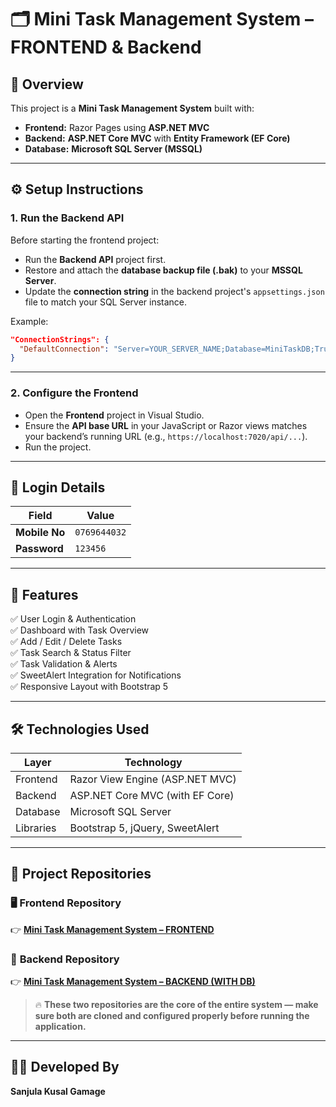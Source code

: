 # 🗂️ Mini Task Management System – FRONTEND & Backend 

## 📘 Overview
This project is a **Mini Task Management System** built with:
- **Frontend:** Razor Pages using **ASP.NET MVC**
- **Backend:** **ASP.NET Core MVC** with **Entity Framework (EF Core)**
- **Database:** **Microsoft SQL Server (MSSQL)**

---

## ⚙️ Setup Instructions

### 1. Run the Backend API
Before starting the frontend project:
- Run the **Backend API** project first.
- Restore and attach the **database backup file (.bak)** to your **MSSQL Server**.
- Update the **connection string** in the backend project's `appsettings.json` file to match your SQL Server instance.

Example:
```json
"ConnectionStrings": {
  "DefaultConnection": "Server=YOUR_SERVER_NAME;Database=MiniTaskDB;Trusted_Connection=True;TrustServerCertificate=True;"
}
```

---

### 2. Configure the Frontend
- Open the **Frontend** project in Visual Studio.
- Ensure the **API base URL** in your JavaScript or Razor views matches your backend’s running URL (e.g., `https://localhost:7020/api/...`).
- Run the project.

---

## 🔐 Login Details

| Field         | Value         |
|----------------|---------------|
| **Mobile No**  | `0769644032`  |
| **Password**   | `123456`      |

---

## 🧩 Features
✅ User Login & Authentication  
✅ Dashboard with Task Overview  
✅ Add / Edit / Delete Tasks  
✅ Task Search & Status Filter  
✅ Task Validation & Alerts  
✅ SweetAlert Integration for Notifications  
✅ Responsive Layout with Bootstrap 5  

---

## 🛠️ Technologies Used

| Layer | Technology |
|--------|-------------|
| Frontend | Razor View Engine (ASP.NET MVC) |
| Backend | ASP.NET Core MVC (with EF Core) |
| Database | Microsoft SQL Server |
| Libraries | Bootstrap 5, jQuery, SweetAlert |

---
## 🚀 Project Repositories

### 🖥️ **Frontend Repository**
👉 **[Mini Task Management System – FRONTEND](https://github.com/GamageSK/Mini-Task-Management-Systems-FRONTEND-)**

### 🧠 **Backend Repository**
👉 **[Mini Task Management System – BACKEND (WITH DB)](https://github.com/GamageSK/Mini-Task-Management-Systems-Backend-WITH-DB-)**

> 🔥 **These two repositories are the core of the entire system — make sure both are cloned and configured properly before running the application.**

---

## 🧑‍💻 Developed By
**Sanjula Kusal Gamage**
